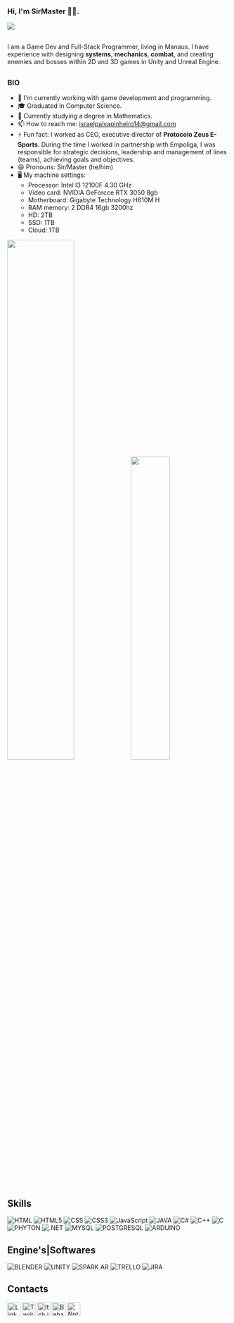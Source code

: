 ### **Hi, I'm SirMaster 👋🏿**.
![](https://cdn.discordapp.com/attachments/1174078553256628224/1237988711371898880/2_3.png?ex=663da655&is=663c54d5&hm=2f49baa8a528f2e70257a9db65cb3809a3129fe5ba4f763aa0a4ce575c45b1fa&)
##
I am a Game Dev and Full-Stack Programmer, living in Manaus.
I have experience with designing **systems**, **mechanics**, **combat**, and creating enemies and bosses within 2D and 3D games in Unity and Unreal Engine.
##
### BIO

- 🔭 I'm currently working with game development and programming.
- 🎓 Graduated in Computer Science.
- 📝 Currently studying a degree in Mathematics.
- 📫 How to reach me: israelpaivapinheiro14@gmail.com
- ⚡ Fun fact:  I worked as CEO, executive director of **Protocolo Zeus E-Sports**. During the time I worked in partnership with Empoliga, I was responsible for strategic decisions, leadership and management of lines (teams), achieving goals and objectives.
- 😄 Pronouns: Sir/Master (he/him)
- 🖥️ My machine settings:
  - Processor: Intel I3 12100F 4.30 GHz
  - Video card: NVIDIA GeForcce RTX 3050 8gb
  - Motherboard: Gigabyte Technology H610M H
  - RAM memory: 2 DDR4 16gb 3200hz
  - HD: 2TB
  - SSD: 1TB
  - Cloud: 1TB

<div>
  <a href-"https://github.com/SirMaster303">
  <img width="55%" src="https://github-readme-stats.vercel.app/api?username=anuraghazra&show_icons=true&theme=tokyonight"> 
  <img width="42%" src="https://github-readme-stats.vercel.app/api/top-langs/?username=anuraghazra&layout=compact&theme=tokyonight"> 
</div>
    
##

## Skills
![HTML](https://img.shields.io/badge/HTML-239120?style=for-the-badge&logo=html5&logoColor=white)
![HTML5](https://img.shields.io/badge/HTML5-E34F26?style=for-the-badge&logo=html5&logoColor=white)
![CSS](https://img.shields.io/badge/CSS-239120?&style=for-the-badge&logo=css3&logoColor=white)
![CSS3](https://img.shields.io/badge/CSS3-1572B6?style=for-the-badge&logo=css3&logoColor=white)
![JavaScript](https://img.shields.io/badge/JavaScript-F7DF1E?style=for-the-badge&logo=javascript&logoColor=black)
![JAVA](https://img.shields.io/badge/Java-ED8B00?style=for-the-badge&logo=openjdk&logoColor=white)
![C#](https://img.shields.io/badge/C%23-239120?style=for-the-badge&logo=c-sharp&logoColor=white)
![C++](https://img.shields.io/badge/C%2B%2B-00599C?style=for-the-badge&logo=c%2B%2B&logoColor=white)
![C](https://img.shields.io/badge/C-00599C?style=for-the-badge&logo=c&logoColor=white)
![PHYTON](https://img.shields.io/badge/Python-3776AB?style=for-the-badge&logo=python&logoColor=white)
![.NET](https://img.shields.io/badge/.NET-5C2D91?style=for-the-badge&logo=.net&logoColor=white)
![MYSQL](https://img.shields.io/badge/MySQL-005C84?style=for-the-badge&logo=mysql&logoColor=white)
![POSTGRESQL](https://img.shields.io/badge/PostgreSQL-316192?style=for-the-badge&logo=postgresql&logoColor=white)
![ARDUINO](https://img.shields.io/badge/Arduino-00979D?style=for-the-badge&logo=Arduino&logoColor=white)
![]()

## Engine's|Softwares
![BLENDER](https://img.shields.io/badge/blender-%23F5792A.svg?style=for-the-badge&logo=blender&logoColor=white)
![UNITY](https://img.shields.io/badge/Unity-100000?style=for-the-badge&logo=unity&logoColor=white)
![SPARK AR](https://img.shields.io/badge/Spark%20AR-FF5C83?style=for-the-badge&logo=SparkAR&logoColor=white)
![TRELLO](https://img.shields.io/badge/Trello-0052CC?style=for-the-badge&logo=trello&logoColor=white)
![JIRA](https://img.shields.io/badge/Jira-0052CC?style=for-the-badge&logo=Jira&logoColor=white)

## Contacts
[<img src='https://img.shields.io/badge/LinkedIn-0077B5?style=for-the-badge&logo=linkedin&logoColor=white' alt='Linkedin' height='30'>](https://www.linkedin.com/in/sirmaster303/)
[<img src='https://img.shields.io/badge/Twitter-1DA1F2?style=for-the-badge&logo=twitter&logoColor=white' alt='Twiiter' height='30'>](https://twitter.com/sirmaster303)
[<img src='https://img.shields.io/badge/Itch.io-FA5C5C?style=for-the-badge&logo=itchdotio&logoColor=white' alt='Itch.io' height='30'>](https://sirmaster303.itch.io)
[<img src='https://img.shields.io/badge/-Behance-blue?style=for-the-badge&logo=behance&logoColor=white' alt='Behance' height='30'>](https://www.behance.net/sirmaster303)
[<img src='https://img.shields.io/badge/Notion-000000?style=for-the-badge&logo=notion&logoColor=white' alt='Notion' height='30'>](https://www.notion.so/sirmaster/Israel-Pinheiro-sirmaster303-6686575ef3fa4583adb57e6e1bbc811b?pvs=4)
